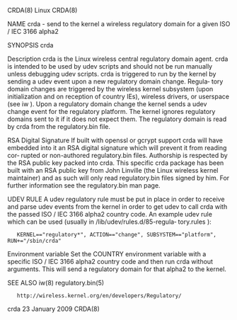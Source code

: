 CRDA(8)                                                                Linux                                                               CRDA(8)

NAME
       crda - send to the kernel a wireless regulatory domain for a given ISO / IEC 3166 alpha2

SYNOPSIS
       crda

Description
       crda is the Linux wireless central regulatory domain agent.  crda is intended to be used by udev scripts and should not be run manually
       unless debugging udev scripts.  crda is triggered to run by the kernel by sending a udev event upon a new regulatory domain change. Regula‐
       tory domain changes are triggered by the wireless kernel subsystem (upon initialization and on reception of country IEs), wireless drivers,
       or userspace (see iw ). Upon a regulatory domain change the kernel sends a udev change event for the regulatory platform. The kernel
       ignores regulatory domains sent to it if it does not expect them. The regulatory domain is read by crda from the regulatory.bin file.

RSA Digital Signature
       If built with openssl or gcrypt support crda will have embedded into it an RSA digital signature which will prevent it from reading cor‐
       rupted or non-authored regulatory.bin files. Authorship is respected by the RSA public key packed into crda.  This specific crda package
       has been built with an RSA public key from John Linville (the Linux wireless kernel maintainer) and as such will only read regulatory.bin
       files signed by him. For further information see the regulatory.bin man page.

UDEV RULE
       A udev regulatory rule must be put in place in order to receive and parse udev events from the kernel in order to get udev to call crda
       with the passed ISO / IEC 3166 alpha2 country code.  An example udev rule which can be used (usually in /lib/udev/rules.d/85-regula‐
       tory.rules ):

       KERNEL=="regulatory*", ACTION=="change", SUBSYSTEM=="platform", RUN+="/sbin/crda"

Environment variable
       Set the COUNTRY environment variable with a specific ISO / IEC 3166 alpha2 country code and then run crda without arguments. This will send
       a regulatory domain for that alpha2 to the kernel.

SEE ALSO
       iw(8) regulatory.bin(5)

       http://wireless.kernel.org/en/developers/Regulatory/

crda                                                              23 January 2009                                                          CRDA(8)
